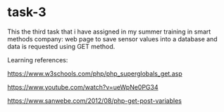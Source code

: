 # task-3
This the third task that i have assigned in my summer training in smart methods company: web page to save sensor values into a database and data is requested using GET method.

Learning references:

https://www.w3schools.com/php/php_superglobals_get.asp

https://www.youtube.com/watch?v=ueWpNe0PG34

https://www.sanwebe.com/2012/08/php-get-post-variables

